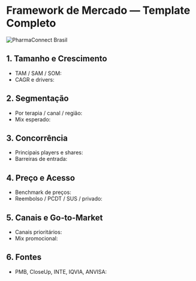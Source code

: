 # Framework de Mercado — Template Completo

![PharmaConnect Brasil](/lovable-uploads/445e4223-5418-4de4-90fe-41c01a9dda35.png)

## 1. Tamanho e Crescimento
- TAM / SAM / SOM:
- CAGR e drivers:

## 2. Segmentação
- Por terapia / canal / região:
- Mix esperado:

## 3. Concorrência
- Principais players e shares:
- Barreiras de entrada:

## 4. Preço e Acesso
- Benchmark de preços:
- Reembolso / PCDT / SUS / privado:

## 5. Canais e Go‑to‑Market
- Canais prioritários:
- Mix promocional:

## 6. Fontes
- PMB, CloseUp, INTE, IQVIA, ANVISA:
